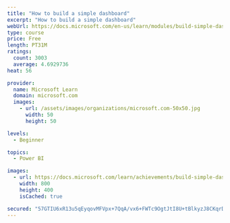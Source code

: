 ```yaml
---
title: "How to build a simple dashboard"
excerpt: "How to build a simple dashboard"
webUrl: https://docs.microsoft.com/en-us/learn/modules/build-simple-dashboard/
type: course
price: Free
length: PT31M
ratings:
  count: 3003
  average: 4.6929736
heat: 56

provider:
  name: Microsoft Learn
  domain: microsoft.com
  images:
    - url: /assets/images/organizations/microsoft.com-50x50.jpg
      width: 50
      height: 50

levels:
  - Beginner

topics:
  - Power BI

images:
  - url: https://docs.microsoft.com/learn/achievements/build-simple-dashboard-social.png
    width: 800
    height: 400
    isCached: true

secured: "57GTIU6xR13u5qEyqovMFVpx+7QqA/vx6+FWTc9OgtJtI8U+tBlkyzJ8CKqrD4O7XvbTZC6gLuMiLUSVzdFGyQDTIQ2z5bxeNRCGP2UNErRgNehDV/NvOXaeKHn/cOpLVUSf2cmEvUNV2G0mrt7Fv7G6xhMVHw45tgWMS+ITk+V5iuEJnuHwrhd1p6+rkCVbuiPPESWANUgMDRbkc8EfcEJWOa56y+DXkfbs6pgpRfiC8bOOQDcdMyIpRJ1YMXdtT6tPP/8g5X5aXsW9zdMMOfd8sD0mlZSgKrM6P828Zk2vkXjyO+/fGMjhRKFfY970CZ2akbqUA8ICgFj3xa++AsrF5U5EAfvHNkfqeQqNlh3dc1Qeic7oUQrXxiMi9MVXqieg09K8/peepk1PTwF7I19KY5domYTq6ODs0RIxHqA=;qFHmtdMY9+2x+C6EZ8Umxg=="
---
```


